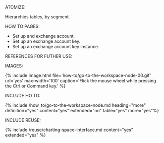 ATOMIZE:

Hierarchies tables, by segment.

HOW TO PAGES:

* Set up and exchange account.
* Set up an exchange account key.
* Set up an exchange account key instance.

REFERENCES FOR FUTHER USE:

IMAGES:

{% include image.html file='how-to/go-to-the-workspace-node-00.gif' url='yes' max-width='100' caption='Flick the mouse wheel while pressing the Ctrl or Command key.' %}

INCLUDE HO TO:

{% include /how_to/go-to-the-workspace-node.md heading="more" definition="yes" content="yes" extended="no" table="yes" more="yes"%}

INCLUDE REUSE:

{% include /reuse/charting-space-interface.md content="yes" extended="yes" %}


